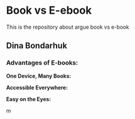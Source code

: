 # Book vs E-ebook
This is the repository about argue book vs e-book
## Dina Bondarhuk 

### Advantages of E-books:

**One Device, Many Books:** 

**Accessible Everywhere:**

**Easy on the Eyes:**

m